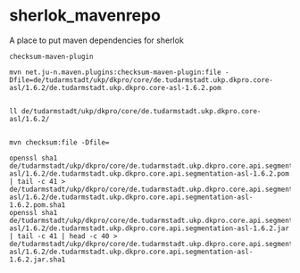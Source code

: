sherlok_mavenrepo
=================

A place to put maven dependencies for sherlok

    checksum-maven-plugin

    mvn net.ju-n.maven.plugins:checksum-maven-plugin:file -Dfile=de/tudarmstadt/ukp/dkpro/core/de.tudarmstadt.ukp.dkpro.core-asl/1.6.2/de.tudarmstadt.ukp.dkpro.core-asl-1.6.2.pom 


    ll de/tudarmstadt/ukp/dkpro/core/de.tudarmstadt.ukp.dkpro.core-asl/1.6.2/


    mvn checksum:file -Dfile=

    openssl sha1 de/tudarmstadt/ukp/dkpro/core/de.tudarmstadt.ukp.dkpro.core.api.segmentation-asl/1.6.2/de.tudarmstadt.ukp.dkpro.core.api.segmentation-asl-1.6.2.pom | tail -c 41 > de/tudarmstadt/ukp/dkpro/core/de.tudarmstadt.ukp.dkpro.core.api.segmentation-asl/1.6.2/de.tudarmstadt.ukp.dkpro.core.api.segmentation-asl-1.6.2.pom.sha1
    openssl sha1 de/tudarmstadt/ukp/dkpro/core/de.tudarmstadt.ukp.dkpro.core.api.segmentation-asl/1.6.2/de.tudarmstadt.ukp.dkpro.core.api.segmentation-asl-1.6.2.jar | tail -c 41 | head -c 40 > de/tudarmstadt/ukp/dkpro/core/de.tudarmstadt.ukp.dkpro.core.api.segmentation-asl/1.6.2/de.tudarmstadt.ukp.dkpro.core.api.segmentation-asl-1.6.2.jar.sha1
